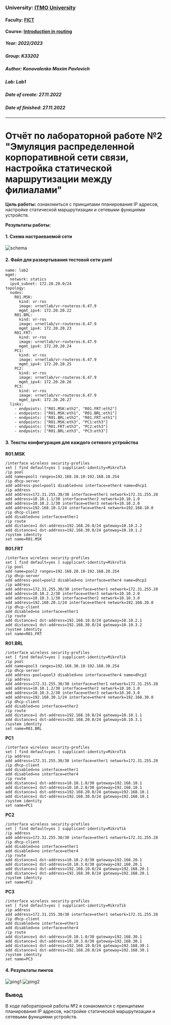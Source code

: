 ### University: [ITMO University](https://itmo.ru/ru/)

#### Faculty: [FICT](https://fict.itmo.ru)

#### Course: [Introduction in routing](https://github.com/itmo-ict-faculty/introduction-in-routing)

##### Year: 2022/2023

##### Group: K33202

##### Author: Konovalenko Maxim Pavlovich

##### Lab: Lab1

##### Date of create: 27.11.2022

##### Date of finished: 27.11.2022

***

# Отчёт по лабораторной работе №2 "Эмуляция распределенной корпоративной сети связи, настройка статической маршрутизации между филиалами"

**Цель работы:** ознакомиться с принципами планирования IP адресов, настройке статической маршрутизации и сетевыми функциями устройств.

**Результаты работы:**

#### 1. Схема настраеваемой сети

![schema](./assets/images/lab2Drawio.png)

#### 2. Файл для развертывания тестовой сети yaml

```
name: lab2
mgmt:
  network: statics
  ipv4_subnet: 172.20.20.0/24
topology:
  nodes:
    R01.MSK:
      kind: vr-ros
      image: vrnetlab/vr-routeros:6.47.9
      mgmt_ipv4: 172.20.20.22
    R01.BRL:
      kind: vr-ros
      image: vrnetlab/vr-routeros:6.47.9
      mgmt_ipv4: 172.20.20.23
    R01.FRT:
      kind: vr-ros
      image: vrnetlab/vr-routeros:6.47.9
      mgmt_ipv4: 172.20.20.24
    PC1:
      kind: vr-ros
      image: vrnetlab/vr-routeros:6.47.9
      mgmt_ipv4: 172.20.20.25
    PC2:
      kind: vr-ros
      image: vrnetlab/vr-routeros:6.47.9
      mgmt_ipv4: 172.20.20.26
    PC3:
      kind: vr-ros
      image: vrnetlab/vr-routeros:6.47.9
      mgmt_ipv4: 172.20.20.27
  links: 
    - endpoints: ["R01.MSK:eth2", "R01.FRT:eth2"]
    - endpoints: ["R01.MSK:eth1", "R01.BRL:eth1"]
    - endpoints: ["R01.BRL:eth2", "R01.FRT:eth1"]
    - endpoints: ["R01.MSK:eth3", "PC1:eth3"]
    - endpoints: ["R01.FRT:eth3", "PC2:eth3"]
    - endpoints: ["R01.BRL:eth3", "PC3:eth3"]
```

#### 3. Тексты конфигурация для каждого сетевого устройства

**R01.MSK**

```
/interface wireless security-profiles 
set [ find default=yes ] supplicant-identity=MikroTik 
/ip pool 
add name=pool1 ranges=192.168.10.10-192.168.10.254 
/ip dhcp-server 
add address-pool=pool1 disabled=no interface=ether4 name=dhcp1 
/ip address 
add address=172.31.255.30/30 interface=ether1 network=172.31.255.28 
add address=10.10.1.1/30 interface=ether2 network=10.10.1.0 
add address=10.10.2.1/30 interface=ether3 network=10.10.2.0 
add address=192.168.10.1/24 interface=ether4 network=192.168.10.0 
/ip dhcp-client 
add disabled=no interface=ether1 
/ip route 
add distance=1 dst-address=192.168.20.0/24 gateway=10.10.2.2 
add distance=1 dst-address=192.168.30.0/24 gateway=10.10.1.2 
/system identity 
set name=R01.MSK
```


**R01.FRT**

```
/interface wireless security-profiles 
set [ find default=yes ] supplicant-identity=MikroTik 
/ip pool 
add name=pool2 ranges=192.168.20.10-192.168.20.254 
/ip dhcp-server 
add address-pool=pool2 disabled=no interface=ether4 name=dhcp2 
/ip address 
add address=172.31.255.30/30 interface=ether1 network=172.31.255.28 
add address=10.10.2.2/30 interface=ether3 network=10.10.2.0 
add address=10.10.3.1/30 interface=ether2 network=10.10.3.0 
add address=192.168.20.1/24 interface=ether4 network=192.168.20.0 
/ip dhcp-client 
add disabled=no interface=ether1 
/ip route 
add distance=1 dst-address=192.168.10.0/24 gateway=10.10.2.1 
add distance=1 dst-address=192.168.30.0/24 gateway=10.10.3.2 
/system identity 
set name=R01.FRT
```

**R01.BRL**

```
/interface wireless security-profiles 
set [ find default=yes ] supplicant-identity=MikroTik 
/ip pool 
add name=pool3 ranges=192.168.30.10-192.168.30.254 
/ip dhcp-server 
add address-pool=pool3 disabled=no interface=ether4 name=dhcp3 
/ip address 
add address=172.31.255.30/30 interface=ether1 network=172.31.255.28 
add address=10.10.1.2/30 interface=ether2 network=10.10.1.0 
add address=10.10.3.2/30 interface=ether3 network=10.10.3.0 
add address=192.168.30.1/24 interface=ether4 network=192.168.30.0 
/ip dhcp-client 
add disabled=no interface=ether2 
/ip route 
add distance=1 dst-address=192.168.10.0/24 gateway=10.10.1.1 
add distance=1 dst-address=192.168.20.0/24 gateway=10.10.3.1 
/system identity 
set name=R01.BRL 
```

**PC1**

```
/interface wireless security-profiles 
set [ find default=yes ] supplicant-identity=MikroTik 
/ip address 
add address=172.31.255.30/30 interface=ether1 network=172.31.255.28 
/ip dhcp-client 
add disabled=no interface=ether1 
add disabled=no interface=ether4 
/ip route 
add distance=1 dst-address=10.10.1.0/30 gateway=192.168.10.1 
add distance=1 dst-address=10.10.2.0/30 gateway=192.168.10.1 
add distance=1 dst-address=192.168.20.0/24 gateway=192.168.10.1 
add distance=1 dst-address=192.168.30.0/24 gateway=192.168.10.1 
/system identity 
set name=PC1 
```

**PC2**

```
/interface wireless security-profiles 
set [ find default=yes ] supplicant-identity=MikroTik 
/ip address 
add address=172.31.255.30/30 interface=ether1 network=172.31.255.28 
/ip dhcp-client 
add disabled=no interface=ether1 
add disabled=no interface=ether4 
/ip route 
add distance=1 dst-address=10.10.2.0/30 gateway=192.168.20.1 
add distance=1 dst-address=10.10.3.0/30 gateway=192.168.20.1 
add distance=1 dst-address=192.168.10.0/24 gateway=192.168.20.1 
add distance=1 dst-address=192.168.30.0/24 gateway=192.168.20.1 
/system identity 
set name=PC2  
```

**PC3**

```
/interface wireless security-profiles 
set [ find default=yes ] supplicant-identity=MikroTik 
/ip address 
add address=172.31.255.30/30 interface=ether1 network=172.31.255.28 
/ip dhcp-client 
add disabled=no interface=ether1 
add disabled=no interface=ether4 
/ip route 
add distance=1 dst-address=10.10.1.0/30 gateway=192.168.30.1 
add distance=1 dst-address=10.10.3.0/30 gateway=192.168.30.1 
add distance=1 dst-address=192.168.10.0/24 gateway=192.168.30.1 
add distance=1 dst-address=192.168.20.0/24 gateway=192.168.30.1 
/system identity 
set name=PC3 
```

#### 4. Результаты пингов

![ping1](./assets/images/lab2Ping1.png)
![ping2](./assets/images/lab2Ping2.png)

### Вывод

В ходе лабораторной работы №2 я ознакомился с принципами планирования IP адресов, настройке статической маршрутизации и сетевыми функциями устройств.